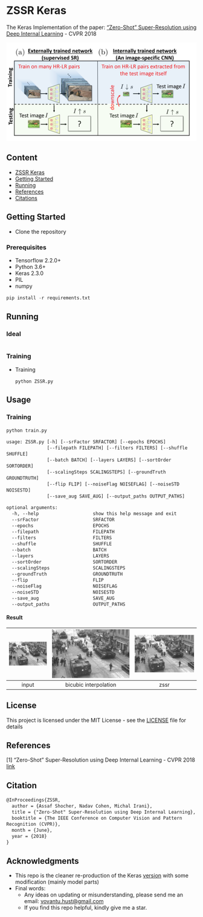# ZSSR Keras
The Keras Implementation of the paper: [“Zero-Shot” Super-Resolution using Deep Internal Learning](http://www.weizmann.ac.il/math/irani/sites/math.irani/files/uploads/zssr_cameraready.pdf) - CVPR 2018

![alt text](teaser/ZSSR_1.png) 

## Content
- [ZSSR Keras](#zssr-keras)
- [Getting Started](#getting-tarted)
- [Running](#running)
- [References](#references)
- [Citations](#citation)

## Getting Started

- Clone the repository

### Prerequisites

- Tensorflow 2.2.0+
- Python 3.6+
- Keras 2.3.0
- PIL
- numpy

```python
pip install -r requirements.txt
```

## Running

### Ideal
```
```
### Training 

- Training
    ```
    python ZSSR.py 
    ```
## Usage
### Training
```
python train.py 
```
```
usage: ZSSR.py [-h] [--srFactor SRFACTOR] [--epochs EPOCHS]
               [--filepath FILEPATH] [--filters FILTERS] [--shuffle SHUFFLE]
               [--batch BATCH] [--layers LAYERS] [--sortOrder SORTORDER]
               [--scalingSteps SCALINGSTEPS] [--groundTruth GROUNDTRUTH]
               [--flip FLIP] [--noiseFlag NOISEFLAG] [--noiseSTD NOISESTD]
               [--save_aug SAVE_AUG] [--output_paths OUTPUT_PATHS]
```
```
optional arguments:
  -h, --help                    show this help message and exit
  --srFactor                    SRFACTOR
  --epochs                      EPOCHS
  --filepath                    FILEPATH
  --filters                     FILTERS
  --shuffle                     SHUFFLE
  --batch                       BATCH
  --layers                      LAYERS
  --sortOrder                   SORTORDER
  --scalingSteps                SCALINGSTEPS
  --groundTruth                 GROUNDTRUTH
  --flip                        FLIP
  --noiseFlag                   NOISEFLAG
  --noiseSTD                    NOISESTD
  --save_aug                    SAVE_AUG
  --output_paths                OUTPUT_PATHS
```

#### Result
![INPUT](imgs/img_001_SRF_2_LR.png) | ![BICUBIC INTERPOLATIOM](output/2_super_size_interpolated.png) | ![ZSSR](output/2_super.png)
|:---:|:---:|:---:|
| input | bicubic interpolation | zssr |

## License

This project is licensed under the MIT License - see the [LICENSE](https://github.com/tuvovan/Zero_DCE_TF/blob/master/LICENSE) file for details

## References
[1] “Zero-Shot” Super-Resolution using Deep Internal Learning - CVPR 2018 [link](http://www.weizmann.ac.il/math/irani/sites/math.irani/files/uploads/zssr_cameraready.pdf)
## Citation
```
@InProceedings{ZSSR,
  author = {Assaf Shocher, Nadav Cohen, Michal Irani},
  title = {"Zero-Shot" Super-Resolution using Deep Internal Learning},
  booktitle = {The IEEE Conference on Computer Vision and Pattern Recognition (CVPR)},
  month = {June},
  year = {2018}
}
```
## Acknowledgments

- This repo is the cleaner re-production of the Keras [version](https://github.com/missinglinkai/ZSSR) with some modification (mainly model parts)
- Final words:
    - Any ideas on updating or misunderstanding, please send me an email: <vovantu.hust@gmail.com>
    - If you find this repo helpful, kindly give me a star.

